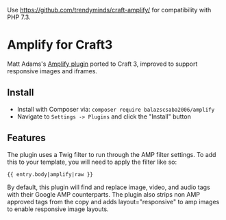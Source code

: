 Use https://github.com/trendyminds/craft-amplify/ for compatibility with PHP 7.3.
# Amplify for Craft3

Matt Adams's [Amplify plugin](https://github.com/adamsmt/amplify) ported to Craft 3, improved to support responsive images and iframes.

## Install

- Install with Composer via: ``composer require balazscsaba2006/amplify``
- Navigate to `Settings -> Plugins` and click the "Install" button

## Features

The plugin uses a Twig filter to run through the AMP filter settings. To add this to your template, you will need to apply the filter like so:

```
{{ entry.body|amplify|raw }}
```
By default, this plugin will find and replace image, video, and audio tags with their Google AMP counterparts. The plugin also strips non AMP approved tags from the copy and adds layout="responsive" to amp images to enable responsive image layouts.
